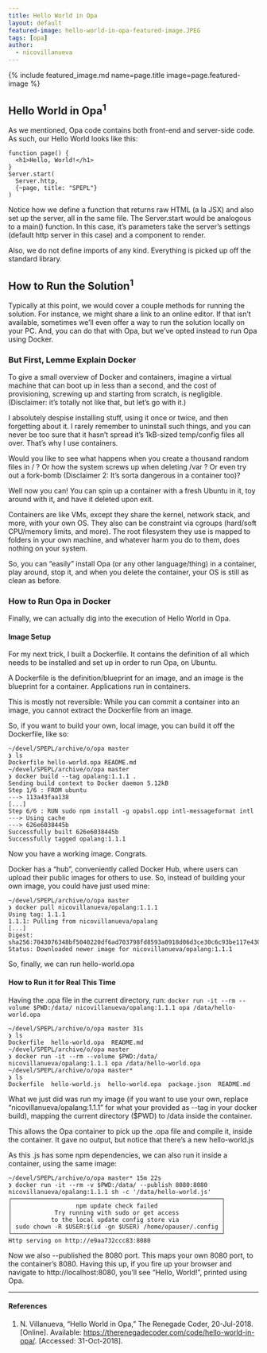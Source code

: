 ```yaml
---
title: Hello World in Opa
layout: default
featured-image: hello-world-in-opa-featured-image.JPEG
tags: [opa]
author:
  - nicovillanueva
---
```


{% include featured_image.md name=page.title image=page.featured-image %}

## Hello World in Opa<sup>1</sup>

As we mentioned, Opa code contains both front-end and server-side code. As
such, our Hello World looks like this:

```opa
function page() {
  <h1>Hello, World!</h1>
}
Server.start(
  Server.http,
  {~page, title: "SPEPL"}
)
```

Notice how we define a function that returns raw HTML (a la JSX) and also set
up the server, all in the same file. The Server.start would be analogous to a
main() function. In this case, it’s parameters take the server’s settings
(default http server in this case) and a component to render.

Also, we do not define imports of any kind. Everything is picked up off the
standard library.

## How to Run the Solution<sup>1</sup>

Typically at this point, we would cover a couple methods for running the solution.
For instance, we might share a link to an online editor. If that isn’t available,
sometimes we’ll even offer a way to run the solution locally on your PC. And,
you can do that with Opa, but we’ve opted instead to run Opa using Docker.

### But First, Lemme Explain Docker

To give a small overview of Docker and containers, imagine a virtual machine that
can boot up in less than a second, and the cost of provisioning, screwing up and
starting from scratch, is negligible. (Disclaimer: it’s totally not like that,
but let’s go with it.)

I absolutely despise installing stuff, using it once or twice, and then forgetting
about it. I rarely remember to uninstall such things, and you can never be too
sure that it hasn’t spread it’s 1kB-sized temp/config files all over. That’s why
I use containers.

Would you like to see what happens when you create a thousand random files
in / ? Or how the system screws up when deleting /var ? Or even try out a
fork-bomb (Disclaimer 2: It’s sorta dangerous in a container too)?

Well now you can! You can spin up a container with a fresh Ubuntu in it, toy
around with it, and have it deleted upon exit.

Containers are like VMs, except they share the kernel, network stack, and more,
with your own OS. They also can be constraint via cgroups (hard/soft CPU/memory
limits, and more). The root filesystem they use is mapped to folders in your
own machine, and whatever harm you do to them, does nothing on your system.

So, you can “easily” install Opa (or any other language/thing) in a container,
play around, stop it, and when you delete the container, your OS is still as
clean as before.

### How to Run Opa in Docker

Finally, we can actually dig into the execution of Hello World in Opa.

#### Image Setup

For my next trick, I built a Dockerfile. It contains the definition of all
which needs to be installed and set up in order to run Opa, on Ubuntu.

A Dockerfile is the definition/blueprint for an image, and an image is the
blueprint for a container. Applications run in containers.

This is mostly not reversible: While you can commit a container into an image,
you cannot extract the Dockerfile from an image.

So, if you want to build your own, local image, you can build it off the
Dockerfile, like so:

```console
~/devel/SPEPL/archive/o/opa master
❯ ls
Dockerfile hello-world.opa README.md
~/devel/SPEPL/archive/o/opa master
❯ docker build --tag opalang:1.1.1 .
Sending build context to Docker daemon 5.12kB
Step 1/6 : FROM ubuntu
---> 113a43faa138
[...]
Step 6/6 : RUN sudo npm install -g opabsl.opp intl-messageformat intl
---> Using cache
---> 626e6038445b
Successfully built 626e6038445b
Successfully tagged opalang:1.1.1
```

Now you have a working image. Congrats.

Docker has a “hub”, conveniently called Docker Hub, where users can upload
their public images for others to use. So, instead of building your own image,
you could have just used mine:

```console
~/devel/SPEPL/archive/o/opa master
❯ docker pull nicovillanueva/opalang:1.1.1
Using tag: 1.1.1
1.1.1: Pulling from nicovillanueva/opalang
[...]
Digest: sha256:7043076348bf5040220df6ad703798fd8593a0918d06d3ce30c6c93be117e430
Status: Downloaded newer image for nicovillanueva/opalang:1.1.1
```

So, finally, we can run hello-world.opa

#### How to Run it for Real This Time

Having the .opa file in the current directory, run: `docker run -it --rm --volume $PWD:/data/ nicovillanueva/opalang:1.1.1 opa /data/hello-world.opa`

```console
~/devel/SPEPL/archive/o/opa master 31s
❯ ls
Dockerfile  hello-world.opa  README.md
~/devel/SPEPL/archive/o/opa master
❯ docker run -it --rm --volume $PWD:/data/ nicovillanueva/opalang:1.1.1 opa /data/hello-world.opa
~/devel/SPEPL/archive/o/opa master*
❯ ls
Dockerfile  hello-world.js  hello-world.opa  package.json  README.md
```

What we just did was run my image (if you want to use your own, replace
“nicovillanueva/opalang:1.1.1” for what your provided as --tag in your docker build),
mapping the current directory ($PWD) to /data inside the container.

This allows the Opa container to pick up the .opa file and compile it, inside
the container. It gave no output, but notice that there’s a new hello-world.js

As this .js has some npm dependencies, we can also run it inside a container,
using the same image:

```console
~/devel/SPEPL/archive/o/opa master* 15m 22s
❯ docker run -it --rm -v $PWD:/data/ --publish 8080:8080 nicovillanueva/opalang:1.1.1 sh -c '/data/hello-world.js'
┌───────────────────────────────────────────────────────────┐
│                  npm update check failed                  │
│            Try running with sudo or get access            │
│           to the local update config store via            │
│ sudo chown -R $USER:$(id -gn $USER) /home/opauser/.config │
└───────────────────────────────────────────────────────────┘
Http serving on http://e9aa732ccc83:8080
```

Now we also --published the 8080 port. This maps your own 8080 port, to the
container’s 8080. Having this up, if you fire up your browser and navigate
to http://localhost:8080, you’ll see “Hello, World!”, printed using Opa.

---

#### References

1. N. Villanueva, “Hello World in Opa,” The Renegade Coder, 20-Jul-2018.
  [Online]. Available: <https://therenegadecoder.com/code/hello-world-in-opa/>.
  [Accessed: 31-Oct-2018].
